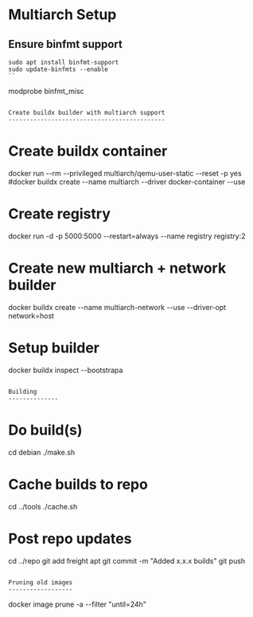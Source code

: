 
Multiarch Setup
===============

Ensure binfmt support
---------------------
  
```
sudo apt install binfmt-support
sudo update-binfmts --enable
``

```
modprobe binfmt_misc
```

Create buildx builder with multiarch support
--------------------------------------------

```
# Create buildx container
docker run --rm --privileged multiarch/qemu-user-static --reset -p yes
#docker buildx create --name multiarch --driver docker-container --use

# Create registry
docker run -d -p 5000:5000 --restart=always --name registry registry:2

# Create new multiarch + network builder
docker buildx create --name multiarch-network --use --driver-opt network=host

# Setup builder
docker buildx inspect --bootstrapa
```

Building
--------------

```
# Do build(s)
cd debian
./make.sh

# Cache builds to repo
cd ../tools
./cache.sh

# Post repo updates
cd ../repo
git add freight apt
git commit -m "Added x.x.x builds"
git push
```

Pruning old images
------------------

```
docker image prune -a --filter "until=24h"
```

